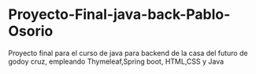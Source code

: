 # Proyecto-Final-java-back-Pablo-Osorio
Proyecto final para el curso de java para backend de la casa del futuro de godoy cruz, empleando Thymeleaf,Spring boot, HTML,CSS y Java
